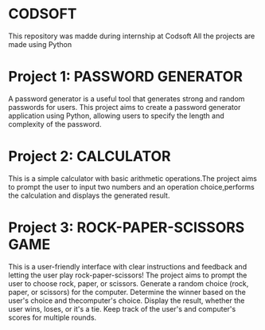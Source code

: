 # CODSOFT
This repository was madde during internship at Codsoft
All the projects are made using Python
# Project 1: PASSWORD GENERATOR 
A password generator is a useful tool that generates strong and random passwords for users. This project aims to create a password generator application using Python, allowing users to specify the length and complexity of the password.

# Project 2: CALCULATOR
This is a simple calculator with basic arithmetic operations.The project aims to prompt the user to input two numbers and an operation choice,performs the calculation and displays the generated result.

# Project 3: ROCK-PAPER-SCISSORS GAME
This is a user-friendly interface with clear instructions and feedback and letting the user play rock-paper-scissors!
The project aims to
prompt the user to choose rock, paper, or scissors.
Generate a random choice (rock, paper, or scissors) for the computer.
Determine the winner based on the user's choice and thecomputer's choice.
Display the result, whether the user wins, loses, or it's a tie.
Keep track of the user's and computer's scores for multiple rounds.
